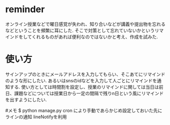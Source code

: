 # reminder
オンライン授業などで曜日感覚が失われ、知り合いなどが講義や提出物を忘れるなどということを頻繁に耳にした.
そこで対策として忘れていないかというリマインドをしてくれるものがあれば便利なのではないかと考え、作成を試みた.


# 使い方
サインアップのときにメールアドレスを入力してもらい、そこあてにリマインドのような形にしたい.
あるいはsnsのidなどを入力して人ごとにリマインドを通知する.
使い方としては時間割を設定し、授業のリマインドに関しては当日は前日、課題などについては授業日から一定の間隔で残りn日という風にリマインドを出すようにしたい.



#メモ
$ python manage.py cron
により手動であらかじめ設定しておいた先にラインの通知
lineNotifyを利用
